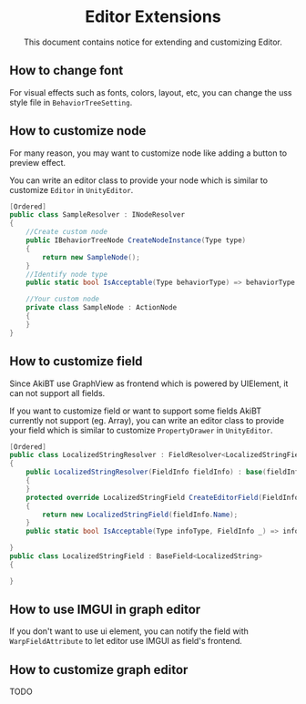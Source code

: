 <div align="center">

# Editor Extensions

This document contains notice for extending and customizing Editor.

</div>

## How to change font

For visual effects such as fonts, colors, layout, etc, you can change the uss style file in `BehaviorTreeSetting`.

## How to customize node

For many reason, you may want to customize node like adding a button to preview effect.

You can write an editor class to provide your node which is similar to customize `Editor` in `UnityEditor`.

```C#
[Ordered]
public class SampleResolver : INodeResolver
{
    //Create custom node
    public IBehaviorTreeNode CreateNodeInstance(Type type)
    {
        return new SampleNode();
    }
    //Identify node type
    public static bool IsAcceptable(Type behaviorType) => behaviorType == typeof(SampleClass);

    //Your custom node
    private class SampleNode : ActionNode
    {
    }
}
```

## How to customize field

Since AkiBT use GraphView as frontend which is powered by UIElement, it can not support all fields.

If you want to customize field or want to support some fields AkiBT currently not support (eg. Array), you can write an editor class to provide your field which is similar to customize `PropertyDrawer` in `UnityEditor`.

```C#
[Ordered]
public class LocalizedStringResolver : FieldResolver<LocalizedStringField,LocalizedString>
{
    public LocalizedStringResolver(FieldInfo fieldInfo) : base(fieldInfo)
    {
    }
    protected override LocalizedStringField CreateEditorField(FieldInfo fieldInfo)
    {
        return new LocalizedStringField(fieldInfo.Name);
    }
    public static bool IsAcceptable(Type infoType, FieldInfo _) => infoType == typeof(LocalizedString);

}
public class LocalizedStringField : BaseField<LocalizedString>
{

}
```

## How to use IMGUI in graph editor

If you don't want to use ui element, you can notify the field with `WarpFieldAttribute` to let editor use IMGUI as field's frontend.

## How to customize graph editor

TODO